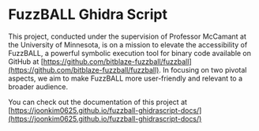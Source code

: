 # FuzzBALL Ghidra Script

This project, conducted under the supervision of Professor McCamant at the
University of Minnesota, is on a mission to elevate the accessibility of
FuzzBALL, a powerful symbolic execution tool for binary code available on
GitHub at
[https://github.com/bitblaze-fuzzball/fuzzball](https://github.com/bitblaze-fuzzball/fuzzball).
In focusing on two pivotal aspects, we aim to make FuzzBALL more user-friendly
and relevant to a broader audience.

You can check out the documentation of this project at [https://joonkim0625.github.io/fuzzball-ghidrascript-docs/](https://joonkim0625.github.io/fuzzball-ghidrascript-docs/)



